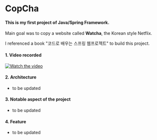 # CopCha

#### This is my first project of Java/Spring Framework.

Main goal was to copy a website called **Watcha**, the Korean style Netflix.

I referenced a book "코드로 배우는 스프링 웹프로젝트" to build this project.

#### 1. Video recorded

[![Watch the video](https://raw.github.com/GabLeRoux/WebMole/master/ressources/WebMole_Youtube_Video.png)](https://youtu.be/SzyltXUsS8I)

#### 2. Architecture

- to be updated

#### 3. Notable aspect of the project

- to be updated

#### 4. Feature 

- to be updated
